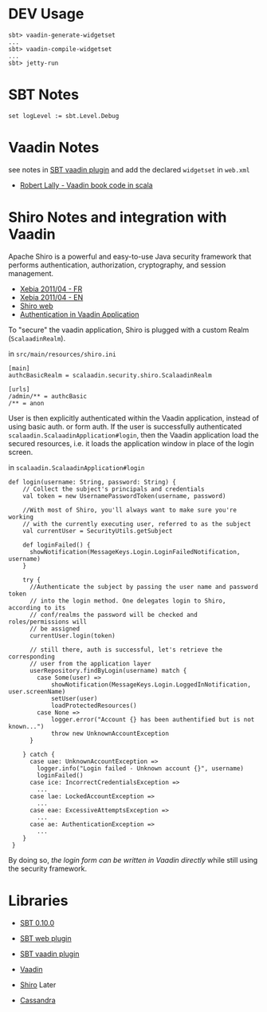 DEV Usage
=========

    sbt> vaadin-generate-widgetset
    ...
    sbt> vaadin-compile-widgetset
    ...
    sbt> jetty-run


SBT Notes
=========

    set logLevel := sbt.Level.Debug

Vaadin Notes
============

see notes in [SBT vaadin plugin](https://github.com/Arnauld/sbt-vaadin-plugin) and add the declared `widgetset` in `web.xml`

* [Robert Lally - Vaadin book code in scala](http://www.robertlally.com/blog/category/vaadin)

Shiro Notes and integration with Vaadin
=======================================

Apache Shiro is a powerful and easy-to-use Java security framework that performs authentication, authorization,
cryptography, and session management.

* [Xebia 2011/04 - FR](http://blog.xebia.fr/2011/04/18/apache-shiro/)
* [Xebia 2011/04 - EN](http://blog.xebia.com/2011/04/apache-shiro/)
* [Shiro web](http://shiro.apache.org/web.html#Web-Custom%257B%257BWebEnvironment%257D%257DClass)
* [Authentication in Vaadin Application](http://vaadin.com/wiki/-/wiki/Main/Authenticating%20Vaadin-based%20applications?p_r_p_185834411_title=Authenticating%20Vaadin-based%20applications)

To "secure" the vaadin application, Shiro is plugged with a custom Realm (`ScalaadinRealm`).

in `src/main/resources/shiro.ini`

    [main]
    authcBasicRealm = scalaadin.security.shiro.ScalaadinRealm

    [urls]
    /admin/** = authcBasic
    /** = anon


User is then explicitly authenticated within the Vaadin application, instead of using basic auth. or form auth.
If the user is successfully authenticated `scalaadin.ScalaadinApplication#login`, then the Vaadin application
load the secured resources, i.e. it loads the application window in place of the login screen.

in `scalaadin.ScalaadinApplication#login`

    def login(username: String, password: String) {
        // Collect the subject's principals and credentials
        val token = new UsernamePasswordToken(username, password)

        //With most of Shiro, you'll always want to make sure you're working
        // with the currently executing user, referred to as the subject
        val currentUser = SecurityUtils.getSubject

        def loginFailed() {
          showNotification(MessageKeys.Login.LoginFailedNotification, username)
        }

        try {
          //Authenticate the subject by passing the user name and password token
          // into the login method. One delegates login to Shiro, according to its
          // conf/realms the password will be checked and roles/permissions will
          // be assigned
          currentUser.login(token)

          // still there, auth is successful, let's retrieve the corresponding
          // user from the application layer
          userRepository.findByLogin(username) match {
            case Some(user) =>
                showNotification(MessageKeys.Login.LoggedInNotification, user.screenName)
                setUser(user)
                loadProtectedResources()
            case None =>
                logger.error("Account {} has been authentified but is not known...")
                throw new UnknownAccountException
          }

        } catch {
          case uae: UnknownAccountException =>
            logger.info("Login failed - Unknown account {}", username)
            loginFailed()
          case ice: IncorrectCredentialsException =>
            ...
          case lae: LockedAccountException =>
            ...
          case eae: ExcessiveAttemptsException =>
            ...
          case ae: AuthenticationException =>
            ...
        }
     }

By doing so, *the login form can be written in Vaadin directly* while still using the security framework.

Libraries
=========

* [SBT 0.10.0](https://github.com/harrah/xsbt)
* [SBT web plugin](https://github.com/siasia/xsbt-web-plugin)
* [SBT vaadin plugin](https://github.com/Arnauld/sbt-vaadin-plugin)
* [Vaadin](http://vaadin.com/home)
* [Shiro](http://shiro.apache.org/)
Later

* [Cassandra](http://cassandra.apache.org/)


